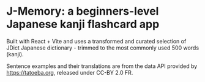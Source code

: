 # J-Memory: a beginners-level Japanese kanji flashcard app

Built with React + Vite and uses a transformed and curated selection of JDict Japanese dictionary - trimmed to the most commonly used 500 words (kanji).

Sentence examples and their translations are from the data API provided by https://tatoeba.org, released under CC-BY 2.0 FR.